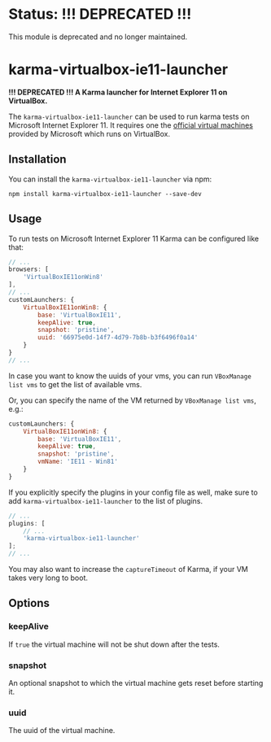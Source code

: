 # Status: **!!! DEPRECATED !!!**

This module is deprecated and no longer maintained.

# karma-virtualbox-ie11-launcher

**!!! DEPRECATED !!! A Karma launcher for Internet Explorer 11 on VirtualBox.**

The `karma-virtualbox-ie11-launcher` can be used to run karma tests on Microsoft Internet Explorer 11. It requires one the
[official virtual machines](https://developer.microsoft.com/en-us/microsoft-edge/tools/vms/)
provided by Microsoft which runs on VirtualBox.

## Installation

You can install the `karma-virtualbox-ie11-launcher` via npm:

```shell
npm install karma-virtualbox-ie11-launcher --save-dev
```

## Usage

To run tests on Microsoft Internet Explorer 11 Karma can be configured like that:

```js
// ...
browsers: [
    'VirtualBoxIE11onWin8'
],
// ...
customLaunchers: {
    VirtualBoxIE11onWin8: {
        base: 'VirtualBoxIE11',
        keepAlive: true,
        snapshot: 'pristine',
        uuid: '66975e0d-14f7-4d79-7b8b-b3f6496f0a14'
    }
}
// ...
```

In case you want to know the uuids of your vms, you can run `VBoxManage list vms` to get the list of
available vms.

Or, you can specify the name of the VM returned by `VBoxManage list vms`, e.g.:

```js
customLaunchers: {
    VirtualBoxIE11onWin8: {
        base: 'VirtualBoxIE11',
        keepAlive: true,
        snapshot: 'pristine',
        vmName: 'IE11 - Win81'
    }
}
```

If you explicitly specify the plugins in your config file as well, make sure to add
`karma-virtualbox-ie11-launcher` to the list of plugins.

```js
// ...
plugins: [
    // ...
    'karma-virtualbox-ie11-launcher'
];
// ...
```

You may also want to increase the `captureTimeout` of Karma, if your VM takes very long to boot.

## Options

### keepAlive

If `true` the virtual machine will not be shut down after the tests.

### snapshot

An optional snapshot to which the virtual machine gets reset before starting it.

### uuid

The uuid of the virtual machine.

